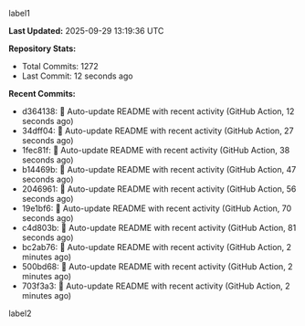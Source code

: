 
label1 
<!-- ACTIVITY_START -->
**Last Updated:** 2025-09-29 13:19:36 UTC

**Repository Stats:**
- Total Commits: 1272
- Last Commit: 12 seconds ago

**Recent Commits:**
- d364138: 🤖 Auto-update README with recent activity (GitHub Action, 12 seconds ago)
- 34dff04: 🤖 Auto-update README with recent activity (GitHub Action, 27 seconds ago)
- 1fec81f: 🤖 Auto-update README with recent activity (GitHub Action, 38 seconds ago)
- b14469b: 🤖 Auto-update README with recent activity (GitHub Action, 47 seconds ago)
- 2046961: 🤖 Auto-update README with recent activity (GitHub Action, 56 seconds ago)
- 19e1bf6: 🤖 Auto-update README with recent activity (GitHub Action, 70 seconds ago)
- c4d803b: 🤖 Auto-update README with recent activity (GitHub Action, 81 seconds ago)
- bc2ab76: 🤖 Auto-update README with recent activity (GitHub Action, 2 minutes ago)
- 500bd68: 🤖 Auto-update README with recent activity (GitHub Action, 2 minutes ago)
- 703f3a3: 🤖 Auto-update README with recent activity (GitHub Action, 2 minutes ago)
<!-- ACTIVITY_END -->

label2
